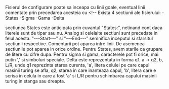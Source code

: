 Fisierul de configurare poate sa inceapa cu linii goale, eventual linii comentate prin precedarea acesteia cu <!--
Exista 4 sectiunii ale fisierului:
-States
-Sigma
-Gama
-Delta

sectiunea States este anticipata prin cuvantul "States:", netinand cont daca literele sunt de tipar sau nu. Analog si celelalte sectiuni sunt precedate in felul acesta. "---Start---" si "---End---" semnifica inceputul si sfarsitul sectiunii respective. Comentarii pot aparea intre linii. De asemenea sectiunile pot aparea in orice ordine. Pentru States, avem starile ca grupare de litere cu cifre dupa. Pentru sigma si gama, caracterele pot fi orice, mai putin ',' si simboluri speciale. Delta este reprezentata in forma q1, a -> q2, b, L/R, unde q1 reprezinta starea curenta, 'a', litera celulei pe care capul masinii turing se afla, q2, starea in care inanteaza capul, 'b', litera care e scrisa in celula in care a fost 'a' si L/R pentru schimbarea capului masinii turing in stanga sau dreapta.